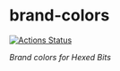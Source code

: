 # brand-colors

[![Actions Status](https://github.com/hexedbits/brand-colors/workflows/CI/badge.svg)](https://github.com/hexedbits/brand-colors/actions)

*Brand colors for Hexed Bits*
